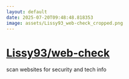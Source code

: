 ```yaml
---
layout: default
date: 2025-07-20T09:48:48.818353
image: assets/Lissy93_web-check_cropped.png
---
```


# [Lissy93/web-check](https://github.com/Lissy93/web-check)

scan websites for security and tech info
